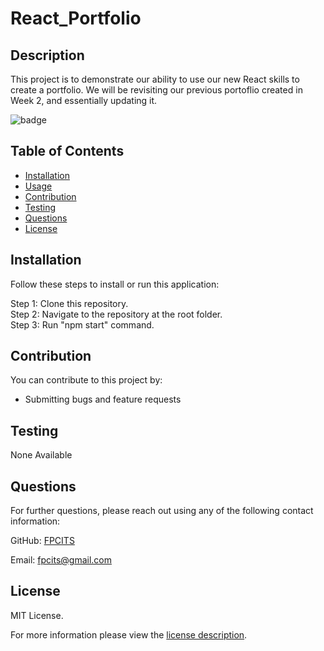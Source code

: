# React_Portfolio

## Description

This project is to demonstrate our ability to use our new React skills to create a portfolio. We will be revisiting our previous portoflio created in Week 2, and essentially updating it.

![badge](https://img.shields.io/badge/license-MITLicense-brightorange)


## Table of Contents
  - [Installation](#installation)
  - [Usage](#usage)
  - [Contribution](#contribution)
  - [Testing](#testing)
  - [Questions](#questions)
  - [License](#license)
    
    
## Installation
    
  Follow these steps to install or run this application:

 Step 1: Clone this repository. <br>
 Step 2: Navigate to the repository at the root folder. <br>
 Step 3: Run "npm start" command. <br>
      
## Contribution

You can contribute to this project by:
- Submitting bugs and feature requests

      
## Testing

 None Available
      
## Questions
      
  For further questions, please reach out using any of the following contact information:
  
  GitHub: [FPCITS](https://github.com/FPCITS)

  Email: [fpcits@gmail.com](mailto:fpcits@gmail.com)
    
## License

      
  MIT License.
      
  For more information please view the [license description](https://choosealicense.com/licenses/mit/).
  
  